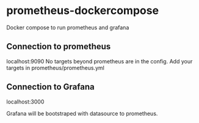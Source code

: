 # prometheus-dockercompose
Docker compose to run prometheus and grafana


## Connection to prometheus

localhost:9090 
No targets beyond prometheus are in the config.
Add your targets in prometheus/prometheus.yml

## Connection to Grafana

localhost:3000

Grafana will be bootstraped with datasource to prometheus.


